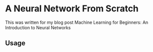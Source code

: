 # A Neural Network From Scratch
This was written for my blog post Machine Learning for Beginners: An Introduction to Neural Networks

## Usage
